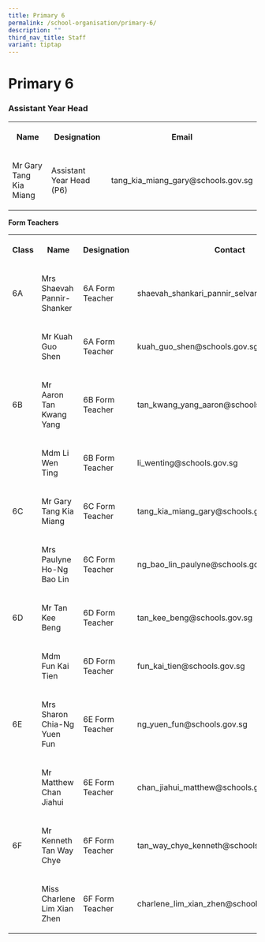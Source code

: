 ```yaml
---
title: Primary 6
permalink: /school-organisation/primary-6/
description: ""
third_nav_title: Staff
variant: tiptap
---
```

<h1><strong>Primary 6</strong></h1>
<h3>Assistant Year Head</h3>
<table style="minWidth: 75px">
<colgroup>
<col>
<col>
<col>
</colgroup>
<tbody>
<tr>
<th rowspan="1" colspan="1">
<p>Name</p>
</th>
<th rowspan="1" colspan="1">
<p>Designation</p>
</th>
<th rowspan="1" colspan="1">
<p>Email</p>
</th>
</tr>
<tr>
<td rowspan="1" colspan="1">
<p>Mr Gary Tang Kia Miang</p>
</td>
<td rowspan="1" colspan="1">
<p>Assistant Year Head (P6)</p>
</td>
<td rowspan="1" colspan="1">
<p>tang_kia_miang_gary@schools.gov.sg</p>
</td>
</tr>
</tbody>
</table>
<p><strong>Form Teachers</strong>
</p>
<table style="minWidth: 100px">
<colgroup>
<col>
<col>
<col>
<col>
</colgroup>
<tbody>
<tr>
<th rowspan="1" colspan="1">
<p>Class</p>
</th>
<th rowspan="1" colspan="1">
<p>Name</p>
</th>
<th rowspan="1" colspan="1">
<p>Designation</p>
</th>
<th rowspan="1" colspan="1">
<p>Contact</p>
</th>
</tr>
<tr>
<td rowspan="1" colspan="1">
<p>6A</p>
</td>
<td rowspan="1" colspan="1">
<p>Mrs Shaevah Pannir-Shanker&nbsp;</p>
</td>
<td rowspan="1" colspan="1">
<p>6A Form Teacher</p>
</td>
<td rowspan="1" colspan="1">
<p>shaevah_shankari_pannir_selvan@schools.gov.sg</p>
</td>
</tr>
<tr>
<td rowspan="1" colspan="1">
<p></p>
</td>
<td rowspan="1" colspan="1">
<p>Mr Kuah Guo Shen</p>
</td>
<td rowspan="1" colspan="1">
<p>6A Form Teacher</p>
</td>
<td rowspan="1" colspan="1">
<p>kuah_guo_shen@schools.gov.sg</p>
</td>
</tr>
<tr>
<td rowspan="1" colspan="1">
<p>6B</p>
</td>
<td rowspan="1" colspan="1">
<p>Mr Aaron Tan Kwang Yang</p>
</td>
<td rowspan="1" colspan="1">
<p>6B Form Teacher</p>
</td>
<td rowspan="1" colspan="1">
<p>tan_kwang_yang_aaron@schools.gov.sg</p>
</td>
</tr>
<tr>
<td rowspan="1" colspan="1">
<p></p>
</td>
<td rowspan="1" colspan="1">
<p>Mdm Li Wen Ting</p>
</td>
<td rowspan="1" colspan="1">
<p>6B Form Teacher</p>
</td>
<td rowspan="1" colspan="1">
<p>li_wenting@schools.gov.sg</p>
</td>
</tr>
<tr>
<td rowspan="1" colspan="1">
<p>6C</p>
</td>
<td rowspan="1" colspan="1">
<p>Mr Gary Tang Kia Miang</p>
</td>
<td rowspan="1" colspan="1">
<p>6C Form Teacher</p>
</td>
<td rowspan="1" colspan="1">
<p>tang_kia_miang_gary@schools.gov.sg</p>
</td>
</tr>
<tr>
<td rowspan="1" colspan="1">
<p></p>
</td>
<td rowspan="1" colspan="1">
<p>Mrs Paulyne Ho-Ng Bao Lin</p>
</td>
<td rowspan="1" colspan="1">
<p>6C Form Teacher</p>
</td>
<td rowspan="1" colspan="1">
<p>ng_bao_lin_paulyne@schools.gov.sg</p>
</td>
</tr>
<tr>
<td rowspan="1" colspan="1">
<p>6D</p>
</td>
<td rowspan="1" colspan="1">
<p>Mr Tan Kee Beng</p>
</td>
<td rowspan="1" colspan="1">
<p>6D Form Teacher</p>
</td>
<td rowspan="1" colspan="1">
<p>tan_kee_beng@schools.gov.sg</p>
</td>
</tr>
<tr>
<td rowspan="1" colspan="1">
<p></p>
</td>
<td rowspan="1" colspan="1">
<p>Mdm Fun Kai Tien</p>
</td>
<td rowspan="1" colspan="1">
<p>6D Form Teacher</p>
</td>
<td rowspan="1" colspan="1">
<p>fun_kai_tien@schools.gov.sg</p>
</td>
</tr>
<tr>
<td rowspan="1" colspan="1">
<p>6E</p>
</td>
<td rowspan="1" colspan="1">
<p>Mrs Sharon Chia-Ng Yuen Fun</p>
</td>
<td rowspan="1" colspan="1">
<p>6E Form Teacher</p>
</td>
<td rowspan="1" colspan="1">
<p>ng_yuen_fun@schools.gov.sg</p>
</td>
</tr>
<tr>
<td rowspan="1" colspan="1">
<p></p>
</td>
<td rowspan="1" colspan="1">
<p>Mr Matthew Chan Jiahui</p>
</td>
<td rowspan="1" colspan="1">
<p>6E Form Teacher</p>
</td>
<td rowspan="1" colspan="1">
<p>chan_jiahui_matthew@schools.gov.sg</p>
</td>
</tr>
<tr>
<td rowspan="1" colspan="1">
<p>6F</p>
</td>
<td rowspan="1" colspan="1">
<p>Mr Kenneth Tan Way Chye</p>
</td>
<td rowspan="1" colspan="1">
<p>6F Form Teacher</p>
</td>
<td rowspan="1" colspan="1">
<p>tan_way_chye_kenneth@schools.gov.sg</p>
</td>
</tr>
<tr>
<td rowspan="1" colspan="1">
<p></p>
</td>
<td rowspan="1" colspan="1">
<p>Miss Charlene Lim Xian Zhen</p>
</td>
<td rowspan="1" colspan="1">
<p>6F Form Teacher</p>
</td>
<td rowspan="1" colspan="1">
<p>charlene_lim_xian_zhen@schools.gov.sg</p>
</td>
</tr>
</tbody>
</table>
<p></p>